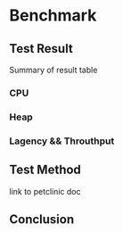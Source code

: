 
# Benchmark


## Test Result
Summary of result table

### CPU

### Heap

### Lagency && Throuthput

## Test Method

link to petclinic doc


## Conclusion


